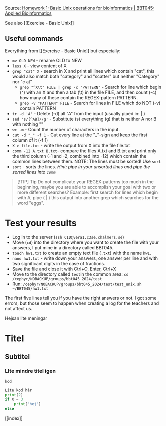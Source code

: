 Source: [Homework 1: Basic Unix operations for bioinformatics | BBT045: Applied Bioinformatics](https://bengtssonpalme.github.io/MPBIO-BBT045-2024/homework1)

See also [[Exercise - Basic Unix]]

## Useful commands
Everything from [[Exercise - Basic Unix]] but especially:
- `mv OLD NEW` - rename OLD to NEW
- `less X` - view content of X
- `grep "cat" X` - search in X and print all lines which contain "cat", this would also match both "category" and "scatter" but neither "Category" nor "c at"
	- `grep "^X\t" FILE | grep -c "PATTERN"` - Search for line which begin (^) with an X and then a tab (\\t) in the file FILE, and then count (-c) how many of these contain the REGEX-pattern PATTERN. 
	- `grep -v "PATTERN" FILE` - Search for lines in FILE which do NOT (-v) contain PATTERN 
- `tr -d 'A'` - Delete (-d) all "A" from the input (usually piped in: | )
- `sed 's/[^AB]//g'` - Substitute (s) everything (g) that is neither A nor B with nothing ""
- `wc -m` - Count the number of characters in the input.
- `cut -d "_" -f 1` - Cut every line at the "\_"-sign and keep the first column of it (-f 1)
- `X > file.txt` - write the output from X into the file file.txt
- `comm -12 A.txt B.txt`- compare the files A.txt and B.txt and print only the third column (-1 and -2, combined into -12) which contain the common lines between them. NOTE: The lines must be sorted! Use `sort`
- `sort` - sorts the lines. *Hint: pipe in your unsorted lines and pipe the sorted lines into `comm`*


> [!TIP] Tip
> Do not complicate your REGEX-patterns too much in the beginning, maybe you are able to accomplish your goal with two or more different searches? Example: first search for lines which begin with A, pipe ( | ) this output into another grep which searches for the word "eggs".


# Test your results
- Log in to the server (`ssh CID@vera1.c3se.chalmers.se`)
- Move (`cd`) into the directory where you want to create the file with your answers, I put mine in a directory called BBT045.
- `touch hw1.txt` to create an empty text file (`.txt`) with the name `hw1`.
- `nano hw1.txt` - write down your answers, one answer per line and with two significant digits in the case of fractions.
- Save the file and close it with Ctrl+O, Enter, Ctrl+X
- Move to the directory called `test`in the common area: `cd /cephyr/NOBACKUP/groups/bbt045_2024/test`
- Run: `/cephyr/NOBACKUP/groups/bbt045_2024/test/test_unix.sh ~/BBT045/hw1.txt` 

The first five lines tell you if you have the right answers or not. I got some errors, but those seem to happen when creating a log for the teachers and not affect us.


Hejsan lite meningar
# Titel
## Subtitel
### LIte mindre titel igen

`kod`
```python
Lite kod här 
print(2)
if X = 3
	print("hej")
else
```

[[index]]


